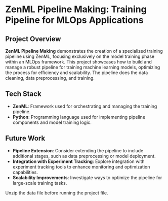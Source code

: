 # ZenML Pipeline Making: Training Pipeline for MLOps Applications

## Project Overview

**ZenML Pipeline Making** demonstrates the creation of a specialized training pipeline using ZenML, focusing exclusively on the model training phase within an MLOps framework. This project showcases how to build and manage a robust pipeline for training machine learning models, optimizing the process for efficiency and scalability. The pipeline does the data cleaning, data preprocessing, and training.

## Tech Stack

- **ZenML**: Framework used for orchestrating and managing the training pipeline.
- **Python**: Programming language used for implementing pipeline components and model training logic.

## Future Work

- **Pipeline Extension**: Consider extending the pipeline to include additional stages, such as data preprocessing or model deployment.
- **Integration with Experiment Tracking**: Explore integration with experiment tracking tools to enhance monitoring and optimization capabilities.
- **Scalability Improvements**: Investigate ways to optimize the pipeline for large-scale training tasks.

Unzip the data file before running the project file.
